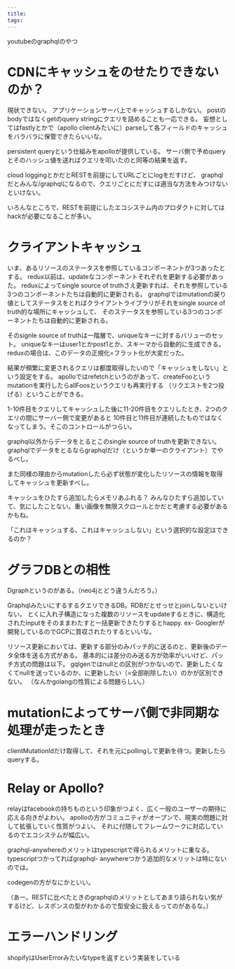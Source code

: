 ```yaml
---
title: 
tags: 
---
```

youtubeのgraphqlのやつ

# CDNにキャッシュをのせたりできないのか？

現状できない。 アプリケーションサーバ上でキャッシュするしかない。 postのbodyではなくgetのquery
stringにクエリを詰めることも一応できる。 妄想としてはfastlyとかで（apollo
clientみたいに）parseして各フィールドのキャッシュをバラバラに保管できたらいいな。

persistent queryという仕組みをapolloが提供している。
サーバ側で予めqueryとそのハッシュ値を送ればクエリを叩いたのと同等の結果を返す。

cloud loggingとかだとRESTを前提にしてURLごとにlogをだすけど、
graphqlだとみんな/graphqlになるので、クエリごとにだすには適当な方法をみつけないといけない。

いろんなところで、RESTを前提にしたエコシステム内のプロダクトに対してはhackが必要になることが多い。

# クライアントキャッシュ

いま、あるリソースのステータスを参照しているコンポーネントが3つあったとする。
redux以前は、updateなコンポーネントそれぞれを更新する必要があった。 reduxによってsingle source of
truthさえ更新すれば、それを参照している3つのコンポーネントたちは自動的に更新される。
graphqlではmutationの戻り値としてステータスをとればクライアントライブラリがそれをsingle source of
truth的な場所にキャッシュして、 そのステータスを参照している3つのコンポーネントたちは自動的に更新される。

そのsignle source of truthは一階層で、uniqueなキーに対するバリューのセット。
uniqueなキーはuser1とかpost1とか、スキーマから自動的に生成できる。 reduxの場合は、このデータの正規化=フラット化が大変だった。

結果が頻繁に変更されるクエリは都度取得したいので「キャッシュをしない」という設定をする。
apolloではrefetchというのがあって、createFooというmutationを実行したらallFoosというクエリも再実行する
（リクエストを2つ投げる）ということができる。

1-10件目をクエリしてキャッシュした後に11-20件目をクエリしたとき、2つのクエリの間にサーバー側で変更があると
10件目と11件目が連続したものではなくなってしまう。そこのコントロールがつらい。

graphql以外からデータをとるとこのsingle source of truthを更新できない。
graphqlでデータをとるならgraphqlだけ（というか単一のクライアント）でやるべし。

また同様の理由からmutationしたら必ず状態が変化したリソースの情報を取得してキャッシュを更新すべし。

キャッシュをひたすら追加したらメモリあふれる？ みんなひたすら追加していて、気にしたことない。重い画像を無限スクロールとかだと考慮する必要があるかもね。

「これはキャッシュする、これはキャッシュしない」という選択的な設定はできるのか？

# グラフDBとの相性

Dgraphというのがある。（neo4jとどう違うんだろう。）

GraphqlみたいにするするクエリできるDB。RDBだとせっせとjoinしないといけない。
とくに入れ子構造になった複数のリソースをupdateするときに、構造化されたinputをそのままわたすと一括更新できたりするとhappy. ex-
Googlerが開発しているのでGCPに買収されたりするといいな。

リソース更新においては、更新する部分のみパッチ的に送るのと、更新後のデータ全体を送る方式がある。
基本的には差分のみ送る方が効率がいいけど、パッチ方式の問題は以下。
gqlgenではnullとの区別がつかないので、更新したくなくてnullを送っているのか、に更新したい（=全部削除したい）のかが区別できない。
（なんかgolangの性質による問題らしい。）

# mutationによってサーバ側で非同期な処理が走ったとき

clientMutationIdだけ取得して、それを元にpollingして更新を待つ。更新したらqueryする。

# Relay or Apollo?

relayはfacebookの持ちものという印象がつよく、広く一般のユーザーの期待に応える向きがよわい。
apolloの方がコミュニティがオープンで、現実の問題に対して拡張していく性質がつよい。
それに付随してフレームワークに対応しているのでエコシステムが幅広い。

graphql-anywhereのメリットはtypescriptで得られるメリットに重なる。 typescriptつかってればgraphql-
anywhereつかう追加的なメリットは特にないのでは。

codegenの方がなにかといい。

（あー。RESTに比べたときのgraphqlのメリットとしてあまり語られない気がするけど、レスポンスの型がわかるので型安全に扱えるってのがあるな。）

# エラーハンドリング

shopifyはUserErrorみたいなtypeを返すという実装をしている